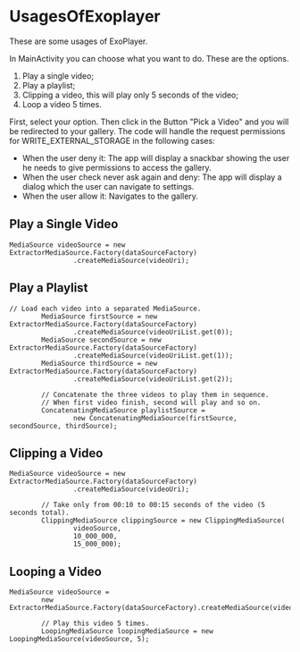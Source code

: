 # UsagesOfExoplayer
These are some usages of ExoPlayer.

In MainActivity you can choose what you want to do. These are the options.

1. Play a single video; 
2. Play a playlist;
3. Clipping a video, this will play only 5 seconds of the video;
4. Loop a video 5 times.

First, select your option. Then click in the Button "Pick a Video" and you will be redirected to your gallery. The code will handle the request permissions for WRITE_EXTERNAL_STORAGE in the following cases:

- When the user deny it: The app will display a snackbar showing the user he needs to give permissions to access the gallery.
- When the user check never ask again and deny: The app will display a dialog which the user can navigate to settings.
- When the user allow it: Navigates to the gallery.

## Play a Single Video

```
MediaSource videoSource = new ExtractorMediaSource.Factory(dataSourceFactory)
                .createMediaSource(videoUri);
```


## Play a Playlist

```
// Load each video into a separated MediaSource.
        MediaSource firstSource = new ExtractorMediaSource.Factory(dataSourceFactory)
                .createMediaSource(videoUriList.get(0));
        MediaSource secondSource = new ExtractorMediaSource.Factory(dataSourceFactory)
                .createMediaSource(videoUriList.get(1));
        MediaSource thirdSource = new ExtractorMediaSource.Factory(dataSourceFactory)
                .createMediaSource(videoUriList.get(2));

        // Concatenate the three videos to play them in sequence. 
        // When first video finish, second will play and so on.
        ConcatenatingMediaSource playlistSource = 
                new ConcatenatingMediaSource(firstSource, secondSource, thirdSource);
```


## Clipping a Video

```
MediaSource videoSource = new ExtractorMediaSource.Factory(dataSourceFactory)
                .createMediaSource(videoUri);

        // Take only from 00:10 to 00:15 seconds of the video (5 seconds total).
        ClippingMediaSource clippingSource = new ClippingMediaSource(
                videoSource,
                10_000_000,
                15_000_000);
```


## Looping a Video

```
MediaSource videoSource = 
        new ExtractorMediaSource.Factory(dataSourceFactory).createMediaSource(videoUri);

        // Play this video 5 times.
        LoopingMediaSource loopingMediaSource = new LoopingMediaSource(videoSource, 5);
```
